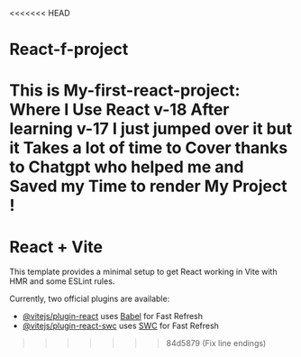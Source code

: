 <<<<<<< HEAD
# React-f-project
This is My-first-react-project: Where I Use React v-18 After learning v-17 I just jumped over it but it Takes a lot of time to Cover thanks to Chatgpt who helped me and Saved my Time to render My Project ! 
=======
# React + Vite

This template provides a minimal setup to get React working in Vite with HMR and some ESLint rules.

Currently, two official plugins are available:

- [@vitejs/plugin-react](https://github.com/vitejs/vite-plugin-react/blob/main/packages/plugin-react/README.md) uses [Babel](https://babeljs.io/) for Fast Refresh
- [@vitejs/plugin-react-swc](https://github.com/vitejs/vite-plugin-react-swc) uses [SWC](https://swc.rs/) for Fast Refresh
>>>>>>> 84d5879 (Fix line endings)
